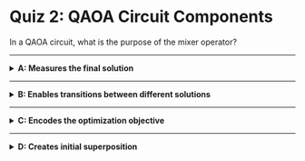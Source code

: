 # Quiz 2: QAOA Circuit Components

In a QAOA circuit, what is the purpose of the mixer operator?

---

<details>
<summary><strong>A: Measures the final solution</strong></summary>

✖ Nope.

Measurement happens at the end of the circuit. The mixer operator works during the quantum
computation to enable transitions between different solutions.

</details>

---

<details>
<summary><strong>B: Enables transitions between different solutions</strong></summary>

✔ Correct!

The mixer operator (typically RY rotations) allows the quantum state to explore different
solution candidates.

Without mixing, the algorithm would get stuck in the initial superposition and couldn't
evolve toward better solutions. The mixer enables quantum "moves" through the solution
space.

</details>

---

<details>
<summary><strong>C: Encodes the optimization objective</strong></summary>

✖ Nope.

The cost function (not mixer) encodes the optimization objective through phase operations.

The mixer's job is exploration, while the cost function provides guidance toward better
solutions.

</details>

---

<details>
<summary><strong>D: Creates initial superposition</strong></summary>

✖ Nope.

Hadamard gates create the initial equal superposition over all possible solutions.

The mixer operates during the optimization layers to enable solution transitions.

</details>
